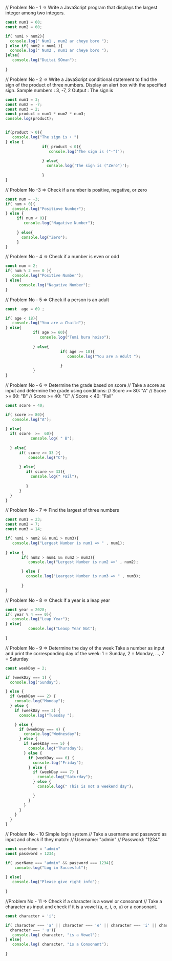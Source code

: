// Problem No - 1 => Write a JavaScript program that displays the largest integer among two integers.
```javascript
const num1 = 60;
const num2 = 60;

if( num1 > num2){
  console.log(" Num1 , num2 ar cheye boro ");
} else if( num2 > num1 ){
  console.log(" Num2 , num1 ar cheye boro ");
}else{
   console.log("Duitai SOman");
   
}
```

//  Problem No - 2 => Write a JavaScript conditional statement to find the sign of the product of three numbers. Display an alert box with the specified sign.
Sample numbers : 3, -7, 2
Output : The sign is 
```javascript
const num1 = 3;
const num2 = -7;
const num3 = 2;
const product = num1 * num2 * num3;
console.log(product);


if(product > 0){
   console.log("The sign is + ")
} else {
                if( product < 0){
                   console.log('The sign is ("-")');
                   
                } else{
                  console.log('The sign is ("Zero")');  
                   
                }
}
```


// Problem No -3 =>  Check if a number is positive, negative, or zero
```javascript
const num = -3;
if( num > 0){
   console.log("Positiove Number");
} else {
     if( num < 0){
        console.log("Nagative Number");
        
     } else{
       console.log("Zero");      
     }
}
```



// Problem  No - 4 => Check if a number is even or odd
```javascript
const num = 2;
if( num % 2 === 0 ){
   console.log("Positive Number");
} else{
      console.log("Nagative Number");
}
```


// Problem No - 5 => Check if a person is an adult 
```javascript
const  age = 69 ;

if( age < 18){
   console.log("You are a Chaild");
} else{
            if( age >= 60){
               console.log("Tumi bura hoiso");
               
            } else{
                        if( age >= 18){
                           console.log("You are a Adult ");
                           
                        }
            }
}
```

// Problem No - 6 =>  Determine the grade based on score
// Take a score as input and determine the grade using conditions:
// Score >= 80: "A"
// Score >= 60: "B"
// Score >= 40: "C"
// Score < 40: "Fail"

```javascript
const score = 40;

if( score >= 80){
   console.log("A");
   
} else{ 
  if( score  >=  60){
           console.log( " B");
           
  } else{
      if( score >= 33 ){
          console.log("C");
          
      } else{
         if( score <= 33){
           console.log(" Fail");
           
         }
      }
  }
}
```


 // Problem No - 7 => Find the largest of three numbers
```javascript
const num1 = 23;
const num2 = 7;
const num3 = 14;

if( num1 > num2 && num1 > num3){
   console.log("Lergest Number is num1 => " , num1);
   
} else {
       if( num2 > num1 && num2 > num3){
          console.log("Lergest Number is num2 =>" , num2);

       } else {
         console.log("Leargest Number is num3 => " , num3);
         
       }
}
```

// Problem No - 8 =>  Check if a year is a leap year
```javascript
const year = 2028;
if( year % 4 === 0){
   console.log("Leap Year");
} else{
          console.log("Leaop Year Not");
          
}
```




// Problem No - 9 => Determine the day of the week
Take a number as input and print the corresponding day of the week:
1 = Sunday, 2 = Monday, ..., 7 = Saturday
```javascript
const weekDay = 2;

if (weekDay === 1) {
  console.log("Sunday");

} else {
  if (weekDay === 2) {
    console.log("Monday");
  } else {
    if (weekDay === 3) {
      console.log("Tuesday ");

    } else {
      if (weekDay === 4) {
        console.log("Wednesday");
      } else {
        if (weekDay === 5) {
          console.log("Thursday");
        } else {
          if (weekDay === 6) {
            console.log("Friday");
          } else {
            if (weekDay === 7) {
              console.log("Saturday");
            } else {
              console.log(" This is not a weekend day");

            }
          }
        }
      }
    }
  }
}
```



// Problem No - 10  Simple login system
// Take a username and password as input and check if they match:
// Username: "admin"
// Password: "1234"
```javascript
const userName = "admin"
const password = 1234;

if( userName === "admin" && password === 1234){
    console.log("Log in Succesful");
    
} else{
   console.log("Please give right info");
   
}
```



//Problem No - 11  =>  Check if a character is a vowel or consonant
// Take a character as input and check if it is a vowel (a, e, i, o, u) or a consonant.

```javascript
const character = 'i';

if( character === 'a' || character === 'e' || character === 'i' || character === 'o' ||
  character === ' u'){
   console.log( character, "is a Vowel");
} else{
   console.log( character, "is a Consonant");
   
}
```